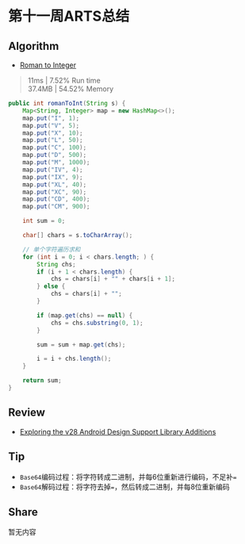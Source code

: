 # 第十一周ARTS总结
## Algorithm
- [Roman to Integer](https://leetcode.com/problems/roman-to-integer/)
> 11ms | 7.52% Run time  
> 37.4MB | 54.52% Memory
```java
public int romanToInt(String s) {
    Map<String, Integer> map = new HashMap<>();
    map.put("I", 1);
    map.put("V", 5);
    map.put("X", 10);
    map.put("L", 50);
    map.put("C", 100);
    map.put("D", 500);
    map.put("M", 1000);
    map.put("IV", 4);
    map.put("IX", 9);
    map.put("XL", 40);
    map.put("XC", 90);
    map.put("CD", 400);
    map.put("CM", 900);

    int sum = 0;

    char[] chars = s.toCharArray();

    // 单个字符遍历求和
    for (int i = 0; i < chars.length; ) {
        String chs;
        if (i + 1 < chars.length) {
            chs = chars[i] + "" + chars[i + 1];
        } else {
            chs = chars[i] + "";
        }

        if (map.get(chs) == null) {
            chs = chs.substring(0, 1);
        }

        sum = sum + map.get(chs);

        i = i + chs.length();
    }

    return sum;
}
```

## Review
- [Exploring the v28 Android Design Support Library Additions](https://medium.com/google-developer-experts/exploring-the-v28-android-design-support-library-2c96c6031ae8)  

## Tip
+ `Base64`编码过程：将字符转成二进制，并每6位重新进行编码，不足补`=`
+ `Base64`解码过程：将字符去掉`=`，然后转成二进制，并每8位重新编码

## Share
暂无内容

<Vssue title="第十一周ARTS总结" />